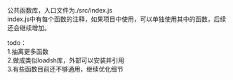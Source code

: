公共函数库，入口文件为./src/index.js<br />
index.js中有每个函数的注释，如果项目中使用，可以单独使用其中的函数，后续还会继续增加。<br />

todo：<br />
1.抽离更多函数<br />
2.做成类似loadsh库，外部可以安装并引用<br />
3.有些函数目前还不够通用，继续优化细节<br />
